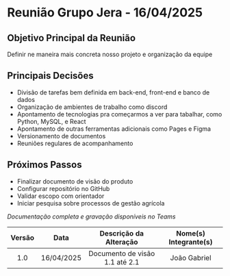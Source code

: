 # Reunião Grupo Jera - 16/04/2025

## Objetivo Principal da Reunião
Definir ne maneira mais concreta nosso projeto e organização da equipe

## Principais Decisões
- Divisão de tarefas bem definida em back-end, front-end e banco de dados
- Organização de ambientes de trabalho como discord
- Apontamento de tecnologias pra começarmos a ver para tabalhar, como Python, MySQL, e React
- Apontamento de outras ferramentas adicionais como Pages e Figma
- Versionamento de documentos
- Reuniões regulares de acompanhamento

## Próximos Passos
- Finalizar documento de visão do produto
- Configurar repositório no GitHub
- Validar escopo com orientador
- Iniciar pesquisa sobre processos de gestão agrícola

*Documentação completa e gravação disponíveis no Teams*

| Versão | Data | Descrição da Alteração | Nome(s) Integrante(s) |
| :----: | :--: | :--------------------: | :-------------------: |
| 1.0 | 16/04/2025 | Documento de visão 1.1 até 2.1 | João Gabriel |

